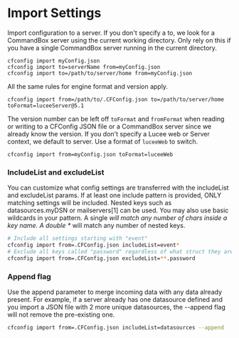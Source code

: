 # Import Settings

Import configuration to a server. If you don't specify a to, we look for a CommandBox server using the current working directory. Only rely on this if you have a single CommandBox server running in the current directory.

```text
cfconfig import myConfig.json
cfconfig import to=serverName from=myConfig.json
cfconfig import to=/path/to/server/home from=myConfig.json
```

All the same rules for engine format and version apply.

```text
cfconfig import from=/path/to/.CFConfig.json to=/path/to/server/home toFormat=luceeServer@5.1
```

The version number can be left off `toFormat` and `fromFormat` when reading or writing to a CFConfig JSON file or a CommandBox server since we already know the version. If you don't specify a Lucee web or Server context, we default to server. Use a format of `luceeWeb` to switch.

```text
cfconfig import from=myConfig.json toFormat=luceeWeb
```

### IncludeList and excludeList

You can customize what config settings are transferred with the includeList and excludeList params. If at least one include pattern is provided, ONLY matching settings will be included. Nested keys such as datasources.myDSN or mailservers\[1\] can be used. You may also use basic wildcards in your pattern. A single  _will match any number of chars inside a key name. A double \*_ will match any number of nested keys.

```bash
# Include all settings starting with "event"
cfconfig import from=.CFConfig.json includeList=event*
# Exclude all keys called "password" regardless of what struct they are in
cfconfig import from=.CFConfig.json excludeList=**.password
```

### Append flag

Use the append parameter to merge incoming data with any data already present. For example, if a server already has one datasource defined and you import a JSON file with 2 more unique datasources, the --append flag will not remove the pre-existing one.

```bash
cfconfig import from=.CFConfig.json includeList=datasources --append
```

